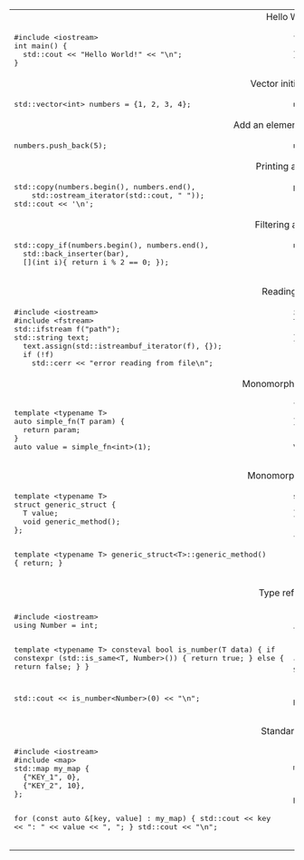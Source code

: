 <table>
<tr><td colspan="2" align="center">Hello World</td></tr>
<tr>
<td>
<pre class="highlight highlight-source-v">
#include &lt;iostream>
int main() {
  std::cout &lt;&lt; "Hello World!" &lt;&lt; "\n";
}
</pre>
</td>
<td valign="top">
<pre>
fn main() {
  println('Hello World!')
}
</pre>
</td>
</tr>


<tr><td colspan="2" align="center">Vector initialization</td></tr>
<tr>
<td>
<pre>
std::vector&lt;int> numbers = {1, 2, 3, 4};
</pre>
</td>
<td valign="top">
<pre>
numbers := [1, 2, 3, 4]
</pre>
</td>
</tr>

<tr><td colspan="2" align="center">Add an element to a vector</td></tr>
<tr>
<td>
<pre>
numbers.push_back(5);
</pre>
</td>
<td valign="top">
<pre>
numbers &lt;&lt; 5
</pre>
</td>
</tr>

<tr><td colspan="2" align="center">Printing a vector</td></tr>
<tr>
<td>
<pre>
std::copy(numbers.begin(), numbers.end(),
    std::ostream_iterator<int>(std::cout, " "));
std::cout &lt;&lt; '\n';
</pre>
</td>
<td valign="top">
<pre>
println(numbers)
</pre>
</td>
</tr>


<tr><td colspan="2" align="center">Filtering a vector</td></tr>
<tr>
<td>
<pre>
std::copy_if(numbers.begin(), numbers.end(),
  std::back_inserter(bar), 
  [](int i){ return i % 2 == 0; });

</pre>
</td>
<td valign="top">
<pre>
numbers.filter(it % 2 == 0)
</pre>
</td>
</tr>



<tr><td colspan="2" align="center">Reading a file</td></tr>
<tr>
<td>
<pre>
#include &lt;iostream>
#include &lt;fstream>
std::ifstream f("path");
std::string text;
  text.assign(std::istreambuf_iterator<char>(f), {});
  if (!f)
    std::cerr &lt;&lt; "error reading from file\n";
</pre>
</td>
<td valign="top">
<pre>
import os
text := os.read_file(path) or {
  eprintln(err)
}
</pre>
</td>
</tr>

<tr><td colspan="2" align="center">Monomorphic function</td></tr>
<tr>
<td>
<pre>
template &lt;typename T&gt;
auto simple_fn(T param) {
  return param;
}
auto value = simple_fn&lt;int&gt;(1);
</pre>
</td>
<td valign="top">
<pre>
fn simple_fn&lt;T&gt;(param T) T {
  return param
}

value := simple_fn(1)
</pre>
</td>
</tr>


<tr><td colspan="2" align="center">Monomorphic struct</td></tr>
<tr>
<td>
<pre>
template &lt;typename T&gt;
struct generic_struct {
  T value;
  void generic_method();
};

template &lt;typename T&gt;
generic_struct&lt;T&gt;::generic_method() {
  return;
}
</pre>
</td>
<td valign="top">
<pre>
struct GenericStruct&lt;T&gt; {
  value T
}


fn (g GenericStruct&lt;T&gt;) generic_method() {
  return
}
</pre>
</td>
</tr>


<tr><td colspan="2" align="center">Type reflection</td></tr>
<tr>
<td>
<pre>
#include &lt;iostream&gt;
using Number = int;

template &lt;typename T&gt;
consteval bool is_number(T data) {
  if constexpr (std::is_same&lt;T, Number&gt;()) {
    return true;
  } else {
    return false;
  }
}

std::cout << is_number&lt;Number&gt;(0) << "\n";
</pre>
</td>
<td valign="top">
<pre>

type Number = int

fn is_number&lt;T&gt;(data T) bool {
  &#36;if T is Number {
    return true
  } &#36;else {
    return false
  }
}


println(is_number(Number(0)))
</pre>
</td>
</tr>

<tr><td colspan="2" align="center">Standard map</td></tr>
<tr>
<td>
<pre>
#include &lt;iostream&gt;
#include &lt;map&gt;
std::map<std::string, int> my_map {
  {"KEY_1", 0},
  {"KEY_2", 10},
};

for (const auto &[key, value] : my_map) {
  std::cout << key << ": " << value << ", ";
}
std::cout << "\n";
</pre>
</td>
<td valign="top">
<pre>


my_map := map {
  'KEY_1': 0
  'KEY_2': 10
}

println(my_map)
</pre>
</td>
</tr>


</table>


